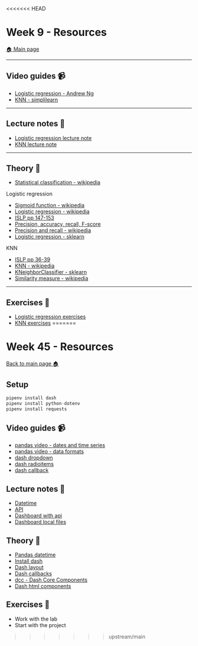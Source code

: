 <<<<<<< HEAD
# Week 9 - Resources

[:house: Main page](https://github.com/pr0fez/Machine-learning-AI24)

---
## Video guides :video_camera:

- [Logistic regression - Andrew Ng](https://www.youtube.com/watch?v=4u81xU7BIOc)
- [KNN - simplilearn](https://www.youtube.com/watch?v=4HKqjENq9OU&t=4s)

---
## Lecture notes :book:

- [Logistic regression lecture note](https://github.com/pr0fez/Machine-learning-AI24/blob/main/Lecture_code/L5-Logistic-regression.ipynb)
- [KNN lecture note](https://github.com/pr0fez/Machine-learning-AI24/blob/main/Lecture_code/L6-KNN.ipynb)

---
## Theory :book:

- [Statistical classification - wikipedia](https://en.wikipedia.org/wiki/Statistical_classification)

Logistic regression
- [Sigmoid function - wikipedia](https://en.wikipedia.org/wiki/Sigmoid_function)
- [Logistic regression - wikipedia](https://en.wikipedia.org/wiki/Logistic_regression)
- [ISLP pp 147-153](https://www.statlearning.com/)
- [Precision, accuracy, recall, F-score](https://machinelearningmastery.com/precision-recall-and-f-measure-for-imbalanced-classification/)
- [Precision and recall - wikipedia](https://en.wikipedia.org/wiki/Precision_and_recall)
- [Logistic regression - sklearn](https://scikit-learn.org/stable/modules/generated/sklearn.linear_model.LogisticRegression.html)

KNN
- [ISLP pp 36-39](https://www.statlearning.com/)
- [KNN - wikipedia](https://en.wikipedia.org/wiki/K-nearest_neighbors_algorithm)
- [KNeighborClassifier - sklearn](https://scikit-learn.org/stable/modules/generated/sklearn.neighbors.KNeighborsClassifier.html)
- [Similarity measure - wikipedia](https://en.wikipedia.org/wiki/Similarity_measure)

---
## Exercises :running:
- [Logistic regression exercises](https://github.com/pr0fez/Machine-learning-AI24/blob/main/Exercises/E04_logistic_regression.ipynb)
- [KNN exercises](https://github.com/pr0fez/Machine-learning-AI24/blob/main/Exercises/E05_KNN.ipynb)
=======
# Week 45 - Resources

[Back to main page :house:](https://github.com/pr0fez/AI24-Databehandling)

## Setup

```py
pipenv install dash
pipenv install python-dotenv
pipenv install requests
```

## Video guides :video_camera:

- [pandas video - dates and time series][pandas_vid_dates]
- [pandas video - data formats][pandas_vid_formats]
- [dash dropdown](https://www.youtube.com/watch?v=UYH_dNSX1DM)
- [dash radioitems](https://www.youtube.com/watch?v=FuJOsZgo4nU)
- [dash callback](https://www.youtube.com/watch?v=mTsZL-VmRVE)

[pandas_vid_dates]: https://www.youtube.com/watch?v=UFuo7EHI8zc&list=RDCMUCCezIgC97PvUuR4_gbFUs5g&index=10
[pandas_vid_formats]: https://www.youtube.com/watch?v=N6hyN6BW6ao&list=RDCMUCCezIgC97PvUuR4_gbFUs5g&index=11

## Lecture notes :book:
- [Datetime](https://github.com/pr0fez/AI24-Databehandling/blob/main/Lectures/L4-datetime.ipynb)
- [API](https://github.com/pr0fez/AI24-Databehandling/blob/main/Lectures/L4.1-api-stocks.ipynb)
- [Dashboard with api](https://github.com/pr0fez/AI24-Databehandling/tree/main/Lectures/L5-stock-dashboard/L5.1)
- [Dashboard local files](https://github.com/pr0fez/AI24-Databehandling/tree/main/Lectures/L5-stock-dashboard/L5.2)

## Theory :book:

- [Pandas datetime](https://pandas.pydata.org/docs/reference/api/pandas.to_datetime.html)
- [Install dash](https://dash.plotly.com/installation)
- [Dash layout](https://dash.plotly.com/layout)
- [Dash callbacks](https://dash.plotly.com/basic-callbacks)
- [dcc - Dash Core Components](https://dash.plotly.com/dash-core-components)
- [Dash html components](https://dash.plotly.com/dash-html-components)

## Exercises :running:

- Work with the lab
- Start with the project
>>>>>>> upstream/main
